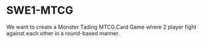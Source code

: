 # SWE1-MTCGWe want to create a Monster Tading MTCG.Card Game where 2 player fight against each other in a round-based manner.